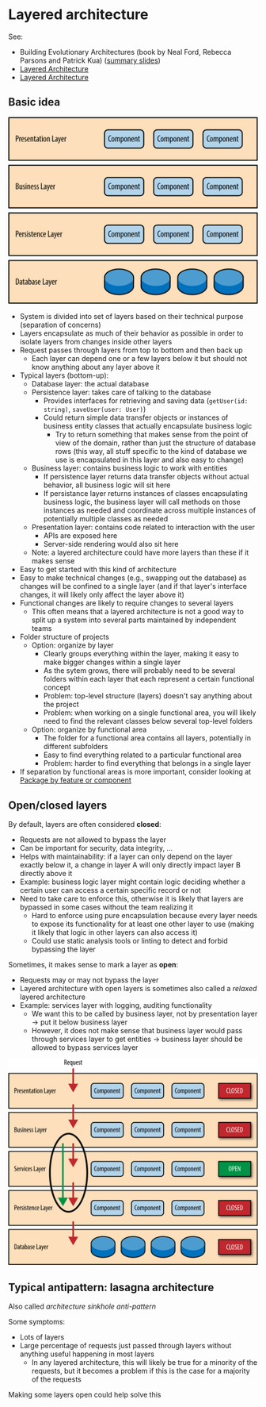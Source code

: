 # Layered architecture

See:

- Building Evolutionary Architectures (book by Neal Ford, Rebecca Parsons and Patrick Kua) ([summary slides](https://www.slideshare.net/thekua/building-evolutionary-architectures))
- [Layered Architecture](https://www.oreilly.com/library/view/software-architecture-patterns/9781491971437/ch01.html)
- [Layered Architecture](https://herbertograca.com/2017/08/03/layered-architecture/)

## Basic idea

![Layered architecture](_img/Layered-architecture/layered-architecture.png)

- System is divided into set of layers based on their technical purpose (separation of concerns)
- Layers encapsulate as much of their behavior as possible in order to isolate layers from changes inside other layers
- Request passes through layers from top to bottom and then back up
  - Each layer can depend one or a few layers below it but should not know anything about any layer above it
- Typical layers (bottom-up):
  - Database layer: the actual database
  - Persistence layer: takes care of talking to the database
    - Provides interfaces for retrieving and saving data (`getUser(id: string)`, `saveUser(user: User)`) 
    - Could return simple data transfer objects or instances of business entity classes that actually encapsulate business logic
      - Try to return something that makes sense from the point of view of the domain, rather than just the structure of database rows (this way, all stuff specific to the kind of database we use is encapsulated in this layer and also easy to change)
  - Business layer: contains business logic to work with entities
    - If persistence layer returns data transfer objects without actual behavior, all business logic will sit here
    - If persistance layer returns instances of classes encapsulating business logic, the business layer will call methods on those instances as needed and coordinate across multiple instances of potentially multiple classes as needed
  - Presentation layer: contains code related to interaction with the user
    - APIs are exposed here
    - Server-side rendering would also sit here
  - Note: a layered architecture could have more layers than these if it makes sense
- Easy to get started with this kind of architecture
- Easy to make technical changes (e.g., swapping out the database) as changes will be confined to a single layer (and if that layer's interface changes, it will likely only affect the layer above it)
- Functional changes are likely to require changes to several layers
  - This often means that a layered architecture is not a good way to split up a system into several parts maintained by independent teams
- Folder structure of projects
  - Option: organize by layer
    - Clearly groups everything within the layer, making it easy to make bigger changes within a single layer
    - As the sytem grows, there will probably need to be several folders within each layer that each represent a certain functional concept
    - Problem: top-level structure (layers) doesn't say anything about the project
    - Problem: when working on a single functional area, you will likely need to find the relevant classes below several top-level folders
  - Option: organize by functional area
    - The folder for a functional area contains all layers, potentially in different subfolders
    - Easy to find everything related to a particular functional area
    - Problem: harder to find everything that belongs in a single layer
- If separation by functional areas is more important, consider looking at [Package by feature or component](./Package-by-feature-or-component.md)

## Open/closed layers

By default, layers are often considered **closed**:

- Requests are not allowed to bypass the layer
- Can be important for security, data integrity, ...
- Helps with maintainability: if a layer can only depend on the layer exactly below it, a change in layer A will only directly impact layer B directly above it
- Example: business logic layer might contain logic deciding whether a certain user can access a certain specific record or not
- Need to take care to enforce this, otherwise it is likely that layers are bypassed in some cases without the team realizing it
  - Hard to enforce using pure encapsulation because every layer needs to expose its functionality for at least one other layer to use (making it likely that logic in other layers can also access it)
  - Could use static analysis tools or linting to detect and forbid bypassing the layer

Sometimes, it makes sense to mark a layer as **open**:

- Requests may or may not bypass the layer
- Layered architecture with open layers is sometimes also called a *relaxed* layered architecture
- Example: services layer with logging, auditing functionality
  - We want this to be called by business layer, not by presentation layer -> put it below business layer
  - However, it does not make sense that business layer would pass through services layer to get entities -> business layer should be allowed to bypass services layer

![Layered architecture](_img/Layered-architecture/open-closed-layers.png)

## Typical antipattern: lasagna architecture

Also called *architecture sinkhole anti-pattern*

Some symptoms:

- Lots of layers
- Large percentage of requests just passed through layers without anything useful happening in most layers
  - In any layered architecture, this will likely be true for a minority of the requests, but it becomes a problem if this is the case for a majority of the requests

Making some layers open could help solve this